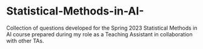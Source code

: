 # Statistical-Methods-in-AI-
Collection of questions developed for the Spring 2023 Statistical Methods in AI course prepared during my role as a Teaching Assistant in collaboration with other TAs.
